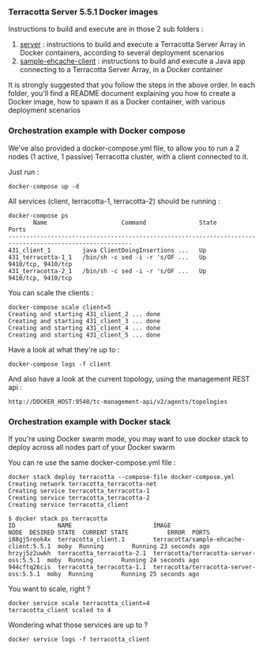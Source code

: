 ### Terracotta Server 5.5.1 Docker images
Instructions to build and execute are in those 2 sub folders :

 1. [server](/server/) : instructions to build and execute a Terracotta Server Array in Docker containers, according to several deployment scenarios
 2. [sample-ehcache-client](sample-ehcache-client) : instructions to build and execute a Java app connecting to a Terracotta Server Array, in a Docker container

It is strongly suggested that you follow the steps in the above order.
In each folder, you'll find a README document explaining you how to create a Docker image, how to spawn it as a Docker container, with various deployment scenarios

### Orchestration example with Docker compose

We've also provided a docker-compose.yml file, to allow you to run a 2 nodes (1 active, 1 passive) Terracotta cluster, with a client connected to it.

Just run :

    docker-compose up -d
    
All services (client, terracotta-1, terracotta-2) should be running :
   
    docker-compose ps
           Name                     Command               State                      Ports                    
    ---------------------------------------------------------------------------------------------------------
    431_client_1         java ClientDoingInsertions ...   Up                                                  
    431_terracotta-1_1   /bin/sh -c sed -i -r 's/OF ...   Up      9410/tcp, 9410/tcp
    431_terracotta-2_1   /bin/sh -c sed -i -r 's/OF ...   Up      9410/tcp, 9410/tcp

You can scale the clients :

    docker-compose scale client=5
    Creating and starting 431_client_2 ... done
    Creating and starting 431_client_3 ... done
    Creating and starting 431_client_4 ... done
    Creating and starting 431_client_5 ... done
    
Have a look at what they're up to :

    docker-compose logs -f client
    
And also have a look at the current topology, using the management REST api :

    http://DOCKER_HOST:9540/tc-management-api/v2/agents/topologies
    
    
### Orchestration example with Docker stack

If you're using Docker swarm mode, you may want to use docker stack to deploy across all nodes part of your Docker swarm

You can re use the same docker-compose.yml file :

    docker stack deploy terracotta --compose-file docker-compose.yml
    Creating network terracotta_terracotta-net
    Creating service terracotta_terracotta-1
    Creating service terracotta_terracotta-2
    Creating service terracotta_client

    $ docker stack ps terracotta
    ID            NAME                       IMAGE                                   NODE  DESIRED STATE  CURRENT STATE           ERROR  PORTS
    i88gj5reok4x  terracotta_client.1        terracotta/sample-ehcache-client:5.5.1  moby  Running        Running 23 seconds ago
    hrzyj5z2uwkh  terracotta_terracotta-2.1  terracotta/terracotta-server-oss:5.5.1  moby  Running        Running 24 seconds ago
    944cftq26cis  terracotta_terracotta-1.1  terracotta/terracotta-server-oss:5.5.1  moby  Running        Running 25 seconds ago

You want to scale, right ? 

    docker service scale terracotta_client=4
    terracotta_client scaled to 4

Wondering what those services are up to ?

    docker service logs -f terracotta_client
    

